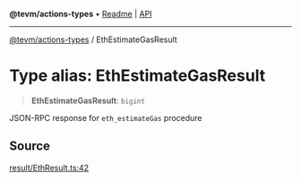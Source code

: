 **@tevm/actions-types** • [Readme](../README.md) \| [API](../globals.md)

***

[@tevm/actions-types](../README.md) / EthEstimateGasResult

# Type alias: EthEstimateGasResult

> **EthEstimateGasResult**: `bigint`

JSON-RPC response for `eth_estimateGas` procedure

## Source

[result/EthResult.ts:42](https://github.com/evmts/tevm-monorepo/blob/main/packages/actions-types/src/result/EthResult.ts#L42)
